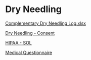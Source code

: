 # Dry Needling

[Complementary Dry Needling Log.xlsx](Dry%20Needling%2007f16e2d70904913aa5baf10d20992eb/Complementary%20Dry%20Needling%20Log%20xlsx%20982e05b1f58241a69b284ef23534f0cd.md)

[Dry Needling - Consent](Dry%20Needling%2007f16e2d70904913aa5baf10d20992eb/Dry%20Needling%20-%20Consent%20482110d7488048f1a780370497db905b.md)

[HIPAA - SOL](Dry%20Needling%2007f16e2d70904913aa5baf10d20992eb/HIPAA%20-%20SOL%20cb44378a0bb04b57b1d12cb301066c13.md)

[Medical Questionnaire](Dry%20Needling%2007f16e2d70904913aa5baf10d20992eb/Medical%20Questionnaire%2009c5c000330a437181a34442059eb86c.md)